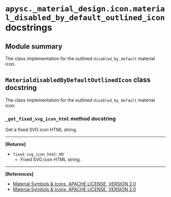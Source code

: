 # `apysc._material_design.icon.material_disabled_by_default_outlined_icon` docstrings

## Module summary

The class implementation for the outlined `disabled_by_default` material icon.

## `MaterialdisabledByDefaultOutlinedIcon` class docstring

The class implementation for the outlined `disabled_by_default` material icon.

### `_get_fixed_svg_icon_html` method docstring

Get a fixed SVG icon HTML string.<hr>

**[Returns]**

- `fixed_svg_icon_html`: str
  - Fixed SVG icon HTML string.

<hr>

**[References]**

- [Material Symbols & Icons, APACHE LICENSE, VERSION 2.0](https://fonts.google.com/icons?icon.size=24&icon.color=%23e8eaed)
- [Material Symbols & Icons, APACHE LICENSE, VERSION 2.0](https://www.apache.org/licenses/LICENSE-2.0.html)